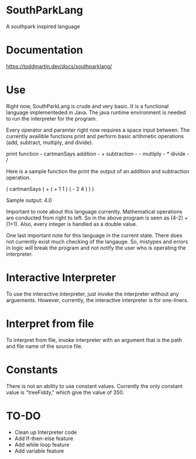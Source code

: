 # SouthParkLang
A southpark inspired language

# Documentation

https://toddmartin.dev/docs/southparklang/


# Use
Right now, SouthParkLang is crude and very basic. It is a functional language implementeded in Java. The java runtime environment is needed to run the interpreter for the program.

Every operator and paramter right now requires a space input between. The currently availible functions print and perform basic artihmetic operations (add, subtract, multiply, and divide).

print function - cartmanSays
addition - +
subtraction - -
multiply - *
divide - /

Here is a sample function the print the output of an addition and subtraction operation.

( cartmanSays ( + ( + 1 1 ) ( - 2 4 ) ) )

Sample output: 4.0

Important to note about this language currently. Mathematical operations are conducted from right to left. So in the above program is seen as (4-2) + (1+1). Also, every integer is handled as a double value. 

One last important note for this language in the current state. There does not currently exist much checking of the langauge. So, mistypes and errors in logic will break the program and not notify the user who is operating the interpreter. 

# Interactive Interpreter

To use the interactive interpreter, just invoke the interpreter without any arguements. However, currently, the interactive interpreter is for one-liners.

# Interpret from file

To interpret from file, invoke interpreter with an argument that is the path and file name of the source file. 

# Constants

There is not an ability to use constant values. Currently the only constant value is "treeFiddy," which give the value of 350.

# TO-DO
- Clean up Interpreter code
- Add If-then-else feature
- Add while loop feature
- Add variable feature
